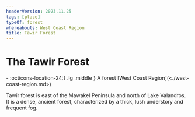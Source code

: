 ```yaml
---
headerVersion: 2023.11.25
tags: [place]
typeOf: forest
whereabouts: West Coast Region
title: Tawir Forest
---
```

# The Tawir Forest
<div class="grid cards ext-narrow-margin ext-one-column" markdown>
-    :octicons-location-24:{ .lg .middle } A forest [West Coast Region](<./west-coast-region.md>)  
</div>


Tawir forest is east of the Mawakel Peninsula and north of Lake Valandros. It is a dense, ancient forest, characterized by a thick, lush understory and frequent fog. 


